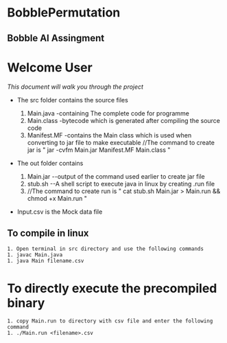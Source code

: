 # BobblePermutation
## Bobble AI Assingment

# Welcome User
_This document will walk you through the project_
*  The src folder contains the source files
      1.  Main.java   -containing The complete code for programme
      1.  Main.class  -bytecode which is generated after compiling the source code
      1.  Manifest.MF -contains the Main class which is used when converting to jar file to make executable
        //The command to create jar is " jar -cvfm Main.jar Manifest.MF Main.class "

* The out folder contains
    1. Main.jar --output of the command used earlier to create jar file
    1. stub.sh  --A shell script to execute java in linux by creating .run file
    1.  //The command to create run is " cat stub.sh Main.jar > Main.run && chmod +x Main.run "


* Input.csv is the Mock data file


## To compile in linux 
    1. Open terminal in src directory and use the following commands
    1. javac Main.java
    1. java Main filename.csv

# To directly execute the precompiled binary
    1. copy Main.run to directory with csv file and enter the following command
    1. ./Main.run <filename>.csv
